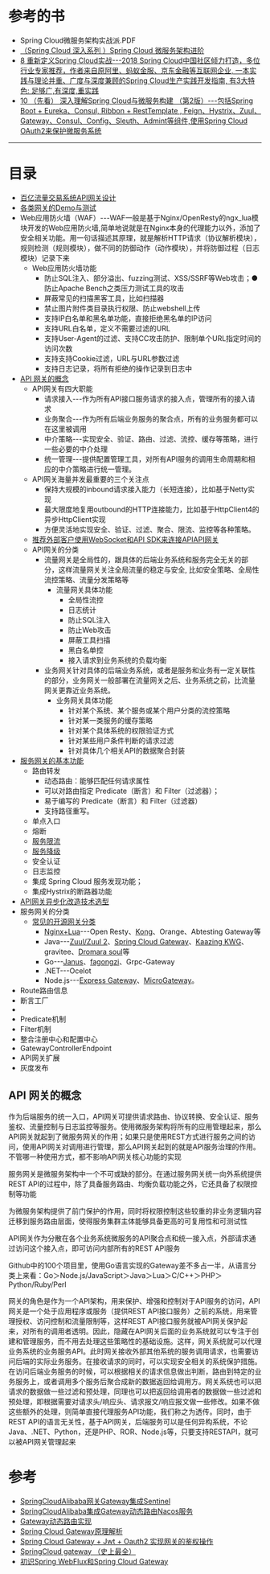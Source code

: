 # 参考的书 
* Spring Cloud微服务架构实战派.PDF
* [（Spring Cloud 深入系列 ）Spring Cloud 微服务架构进阶](https://weread.qq.com/web/reader/c9932ea07163ff6ac993e0dkc81322c012c81e728d9d180)
* [8 重新定义Spring Cloud实战---2018 Spring Cloud中国社区倾力打造，多位行业专家推荐，作者来自原阿里、蚂蚁金服、京东金融等互联网企业, 一本实践与理论并重、广度与深度兼顾的Spring Cloud生产实践开发指南, 有3大特色: 足够广,有深度,重实践](https://weread.qq.com/web/reader/71d32370716443e271df020kc81322c012c81e728d9d180)
* [10  （先看）  深入理解Spring Cloud与微服务构建 （第2版）---包括Spring Boot + Eureka、Consul, Ribbon + RestTemplate , Feign、Hystrix、Zuul、Gateway、Consul、Config、Sleuth、Admint等组件,使用Spring Cloud OAuth2来保护微服务系统](https://weread.qq.com/web/reader/1223205071ccfab912296c2)
---


# 目录
  * [百亿流量交易系统API网关设计](https://weread.qq.com/web/reader/d9e327a07188b377d9eb7dakd67323c0227d67d8ab4fb04)
  * [各类网关的Demo与测试](https://github.com/kimmking/atlantis)
  * Web应用防火墙（WAF）---WAF一般是基于Nginx/OpenResty的ngx_lua模块开发的Web应用防火墙,简单地说就是在Nginx本身的代理能力以外，添加了安全相关功能。用一句话描述其原理，就是解析HTTP请求（协议解析模块），规则检测（规则模块），做不同的防御动作（动作模块），并将防御过程（日志模块）记录下来
    * Web应用防火墙功能
      * 防止SQL注入、部分溢出、fuzzing测试、XSS/SSRF等Web攻击；● 防止Apache Bench之类压力测试工具的攻击
      * 屏蔽常见的扫描黑客工具，比如扫描器
      * 禁止图片附件类目录执行权限、防止webshell上传
      * 支持IP白名单和黑名单功能，直接拒绝黑名单的IP访问
      * 支持URL白名单，定义不需要过滤的URL
      * 支持User-Agent的过滤、支持CC攻击防护、限制单个URL指定时间的访问次数
      * 支持支持Cookie过滤，URL与URL参数过滤
      * 支持日志记录，将所有拒绝的操作记录到日志中  
  * [API 网关的概念](#API-网关的概念)
    * API网关有四大职能
      * 请求接入---作为所有API接口服务请求的接入点，管理所有的接入请求
      * 业务聚合---作为所有后端业务服务的聚合点，所有的业务服务都可以在这里被调用
      * 中介策略---实现安全、验证、路由、过滤、流控、缓存等策略，进行一些必要的中介处理
      * 统一管理---提供配置管理工具，对所有API服务的调用生命周期和相应的中介策略进行统一管理。 
    * API网关海量并发最重要的三个关注点
      * 保持大规模的inbound请求接入能力（长短连接），比如基于Netty实现
      * 最大限度地复用outbound的HTTP连接能力，比如基于HttpClient4的异步HttpClient实现
      * 方便灵活地实现安全、验证、过滤、聚合、限流、监控等各种策略。
    * [推荐外部客户使用WebSocket和API SDK来连接APIAPI网关](https://weread.qq.com/web/reader/d9e327a07188b377d9eb7daka1d32a6022aa1d0c6e83eb4)
    * API网关的分类
      * 流量网关是全局性的，跟具体的后端业务系统和服务完全无关的部分，这样流量网关关注全局流量的稳定与安全, 比如安全策略、全局性流控策略、流量分发策略等
        * 流量网关具体功能
          * 全局性流控
          * 日志统计
          * 防止SQL注入
          * 防止Web攻击
          * 屏蔽工具扫描
          * 黑白名单控 
          * 接入请求到业务系统的负载均衡
      * 业务网关针对具体的后端业务系统，或者是服务和业务有一定关联性的部分，业务网关一般部署在流量网关之后、业务系统之前，比流量网关更靠近业务系统。
        * 业务网关具体功能
          * 针对某个系统、某个服务或某个用户分类的流控策略
          * 针对某一类服务的缓存策略
          * 针对某个具体系统的权限验证方式
          * 针对某些用户条件判断的请求过滤
          * 针对具体几个相关API的数据聚合封装  
  * [服务网关的基本功能](https://github.com/aCoder2013/blog/issues/35)
    * 路由转发
      * 动态路由：能够匹配任何请求属性 
      * 可以对路由指定 Predicate（断言）和 Filter（过滤器）；
      * 易于编写的 Predicate（断言）和 Filter（过滤器）
      * 支持路径重写。
    * 单点入口
    * 熔断
    * [服务限流](https://github.com/stevenli91748/JAVA-Architecture/blob/master/JAVA%20Framework/Spring%20Cloud/%E9%99%90%E6%B5%81/README.md)
    * [服务降级](https://github.com/stevenli91748/JAVA-Architecture/blob/master/JAVA%20Framework/Spring%20Cloud/%E6%9C%8D%E5%8A%A1%E9%99%8D%E7%BA%A7/README.md)
    * 安全认证
    * 日志监控
    * 集成 Spring Cloud 服务发现功能；
    * 集成Hystrix的断路器功能 
  * [API网关异步化改造技术选型](https://github.com/aCoder2013/blog/issues/34)
  * 服务网关的分类
    * [常见的开源网关分类](https://weread.qq.com/web/reader/d9e327a07188b377d9eb7dak34132fc02293416a75f431d) 
      * [Nginx+Lua](https://github.com/stevenli91748/JAVA-Architecture/blob/master/JAVA%20Framework/Spring%20Cloud/API%20%E6%9C%8D%E5%8A%A1%E7%BD%91%E5%85%B3/Nginx%20%2B%20Lua/README.md)---Open Resty、[Kong](https://github.com/stevenli91748/JAVA-Architecture/blob/master/JAVA%20Framework/Spring%20Cloud/API%20%E6%9C%8D%E5%8A%A1%E7%BD%91%E5%85%B3/Kong/README.md)、Orange、Abtesting Gateway等
      * Java---[Zuul/Zuul 2](https://github.com/stevenli91748/JAVA-Architecture/blob/master/JAVA%20Framework/Spring%20Cloud/API%20%E6%9C%8D%E5%8A%A1%E7%BD%91%E5%85%B3/Zuul/README.md)、[Spring Cloud Gateway](https://github.com/stevenli91748/JAVA-Architecture/blob/master/JAVA%20Framework/Spring%20Cloud/API%20%E6%9C%8D%E5%8A%A1%E7%BD%91%E5%85%B3/Spring%20Cloud%20Gateway/README.md)、[Kaazing KWG](https://weread.qq.com/web/reader/d9e327a07188b377d9eb7dak34132fc02293416a75f431d)、gravitee、[Dromara soul](https://weread.qq.com/web/reader/d9e327a07188b377d9eb7dak34132fc02293416a75f431d)等
      * Go---[Janus](https://weread.qq.com/web/reader/d9e327a07188b377d9eb7dak34132fc02293416a75f431d)、[fagongzi](https://weread.qq.com/web/reader/d9e327a07188b377d9eb7dak34132fc02293416a75f431d)、Grpc-Gateway
      * .NET---Ocelot
      * Node.js---[Express Gateway](https://weread.qq.com/web/reader/d9e327a07188b377d9eb7dak34132fc02293416a75f431d)、[MicroGateway](https://weread.qq.com/web/reader/d9e327a07188b377d9eb7dak34132fc02293416a75f431d)。 
  * Route路由信息
  * 断言工厂
  * 
  * Predicate机制
  * Filter机制
  * 整合注册中心和配置中心
  * GatewayControllerEndpoint 
  * API网关扩展
  * 灰度发布


## API 网关的概念

作为后端服务的统一入口，API网关可提供请求路由、协议转换、安全认证、服务鉴权、流量控制与日志监控等服务。使用微服务架构将所有的应用管理起来，那么API网关就起到了微服务网关的作用；如果只是使用REST方式进行服务之间的访问，使用API网关对调用进行管理，那么API网关起到的就是API服务治理的作用。不管哪一种使用方式，都不影响API网关核心功能的实现


服务网关是微服务架构中一个不可或缺的部分。在通过服务网关统一向外系统提供REST API的过程中，除了具备服务路由、均衡负载功能之外，它还具备了权限控制等功能

为微服务架构提供了前门保护的作用，同时将权限控制这些较重的非业务逻辑内容迁移到服务路由层面，使得服务集群主体能够具备更高的可复用性和可测试性

API网关作为分散在各个业务系统微服务的API聚合点和统一接入点，外部请求通过访问这个接入点，即可访问内部所有的REST API服务

Github中的100个项目里，使用Go语言实现的Gateway差不多占一半，从语言分类上来看：Go＞Node.js/JavaScript＞Java＞Lua＞C/C++＞PHP＞ Python/Ruby/Perl

网关的角色是作为一个API架构，用来保护、增强和控制对于API服务的访问，API网关是一个处于应用程序或服务（提供REST API接口服务）之前的系统，用来管理授权、访问控制和流量限制等，这样REST API接口服务就被API网关保护起来，对所有的调用者透明。因此，隐藏在API网关后面的业务系统就可以专注于创建和管理服务，而不用去处理这些策略性的基础设施。这样，网关系统就可以代理业务系统的业务服务API。此时网关接收外部其他系统的服务调用请求，也需要访问后端的实际业务服务。在接收请求的同时，可以实现安全相关的系统保护措施。在访问后端业务服务的时候，可以根据相关的请求信息做出判断，路由到特定的业务服务上，或者调用多个服务后聚合成新的数据返回给调用方。网关系统也可以把请求的数据做一些过滤和预处理，同理也可以把返回给调用者的数据做一些过滤和预处理，即根据需要对请求头/响应头、请求报文/响应报文做一些修改。如果不做这些额外的处理，则简单直接代理服务API功能，我们称之为透传。同时，由于REST API的语言无关性，基于API网关，后端服务可以是任何异构系统，不论Java、.NET、Python，还是PHP、ROR、Node.js等，只要支持RESTAPI，就可以被API网关管理起来


# 参考
* [SpringCloudAlibaba网关Gateway集成Sentinel](https://www.jianshu.com/p/f2f7019b4a3e)
* [SpringCloudAlibaba集成Gateway动态路由Nacos服务](https://www.jianshu.com/p/36373e5be522)
* [Gateway动态路由实现](https://www.jianshu.com/p/7dfc8b67149e)
* [Spring Cloud Gateway原理解析](https://www.jianshu.com/p/daaa38070bf2)
* [Spring Cloud Gateway + Jwt + Oauth2 实现网关的鉴权操作](https://www.jianshu.com/p/c9f0f1c7333c)
* [SpringCloud gateway （史上最全）](https://www.cnblogs.com/crazymakercircle/p/11704077.html)
* [初识Spring WebFlux和Spring Cloud Gateway](https://linz.ink/%E7%BD%91%E5%85%B3/gateway/spring%20cloud/webflux/2019/02/03/spring-webflux-cloud-gateway-overview.html)

